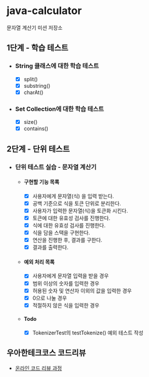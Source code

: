# java-calculator
문자열 계산기 미션 저장소

## 1단계 - 학습 테스트

- ### String 클래스에 대한 학습 테스트

  - [x] split()
  - [x] substring()
  - [x] charAt()

- ### Set Collection에 대한 학습 테스트
  - [x] size()
  - [x] contains()

## 2단계 - 단위 테스트

- ### 단위 테스트 실습 - 문자열 계산기
  - #### 구현할 기능 목록
    - [x] 사용자에게 문자열(식) 을 입력 받는다.
    - [x] 공백 기준으로 식을 토큰 단위로 분리한다.
    - [x] 사용자가 입력한 문자열(식)을 토큰화 시킨다.
    - [x] 토큰에 대한 유효성 검사를 진행한다.
    - [x] 식에 대한 유효성 검사를 진행한다. 
    - [x] 식을 담을 스택을 구현한다.
    - [x] 연산을 진행한 후, 결과를 구한다.
    - [x] 결과를 출력한다.
    
  - #### 예외 처리 목록
    - [x] 사용자에게 문자열 입력을 받을 경우
    - [x] 범위 이상의 숫자를 입력한 경우
    - [x] 허용된 숫자 및 연산자 이외의 값을 입력한 경우
    - [x] 0으로 나눌 경우
    - [x] 적절하지 않은 식을 입력한 경우
  
  - #### Todo
    - [x] TokenizerTest의 testTokenize() 예외 테스트 작성
    

## 우아한테크코스 코드리뷰

* [온라인 코드 리뷰 과정](https://github.com/woowacourse/woowacourse-docs/blob/master/maincourse/README.md)
